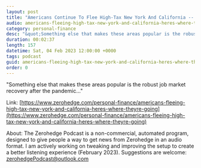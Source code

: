 ```yaml
---
layout: post
title: "Americans Continue To Flee High-Tax New York And California -- Here's Where They're Going"
audio: americans-fleeing-high-tax-new-york-and-california-heres-where-theyre-going-3
category: personal-finance
desc: "&quot;Something else that makes these areas popular is the robust job market recovery after the pandemic...&quot;"
duration: 00:02:37
length: 157
datetime: Sat, 04 Feb 2023 12:00:00 +0000
tags: podcast
guid: americans-fleeing-high-tax-new-york-and-california-heres-where-theyre-going-0
order: 0
---
```

&quot;Something else that makes these areas popular is the robust job market recovery after the pandemic...&quot;

Link: [https://www.zerohedge.com/personal-finance/americans-fleeing-high-tax-new-york-and-california-heres-where-theyre-going](https://www.zerohedge.com/personal-finance/americans-fleeing-high-tax-new-york-and-california-heres-where-theyre-going)

About: The Zerohedge Podcast is a non-commercial, automated program, designed to give people a way to get news from Zerohedge in an audio format.  I am actively working on tweaking and improving the setup to create a better listening experience (February 2023).  Suggestions are welcome: [zerohedgePodcast@outlook.com](mailto:zerohedgePodcast@outlook.com)